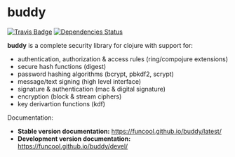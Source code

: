 # buddy

[![Travis Badge](https://img.shields.io/travis/funcool/buddy.svg?style=flat)](https://travis-ci.org/funcool/buddy "Travis Badge")
[![Dependencies Status](http://jarkeeper.com/funcool/buddy/status.svg)](http://jarkeeper.com/funcool/buddy)

**buddy** is a complete security library for clojure with support for:

- authentication, authorization & access rules (ring/compojure extensions)
- secure hash functions (digest)
- password hashing algorithms (bcrypt, pbkdf2, scrypt)
- message/text signing (high level interface)
- signature & authentication (mac & digital signature)
- encryption (block & stream ciphers)
- key derivartion functions (kdf)

Documentation:

- **Stable version documentation:** https://funcool.github.io/buddy/latest/
- **Development version documentation:** https://funcool.github.io/buddy/devel/
